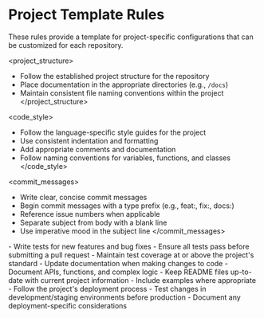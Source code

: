 # Project Template Rules

These rules provide a template for project-specific configurations that can be customized for each repository.

<project_structure>
- Follow the established project structure for the repository
- Place documentation in the appropriate directories (e.g., `/docs`)
- Maintain consistent file naming conventions within the project
</project_structure>

<code_style>
- Follow the language-specific style guides for the project
- Use consistent indentation and formatting
- Add appropriate comments and documentation
- Follow naming conventions for variables, functions, and classes
</code_style>

<commit_messages>
- Write clear, concise commit messages
- Begin commit messages with a type prefix (e.g., feat:, fix:, docs:)
- Reference issue numbers when applicable
- Separate subject from body with a blank line
- Use imperative mood in the subject line
</commit_messages>

<testing>
- Write tests for new features and bug fixes
- Ensure all tests pass before submitting a pull request
- Maintain test coverage at or above the project's standard
</testing>

<documentation>
- Update documentation when making changes to code
- Document APIs, functions, and complex logic
- Keep README files up-to-date with current project information
- Include examples where appropriate
</documentation>

<deployment>
- Follow the project's deployment process
- Test changes in development/staging environments before production
- Document any deployment-specific considerations
</deployment>
